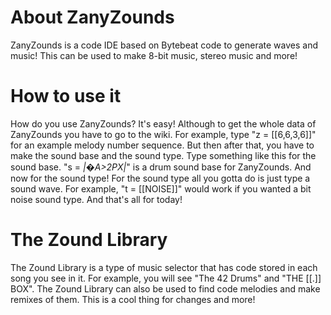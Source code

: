 # About ZanyZounds

ZanyZounds is a code IDE based on Bytebeat code to generate waves and music! This can be used to make 8-bit music, stereo music and more!

# How to use it

How do you use ZanyZounds? It's easy! Although to get the whole data of ZanyZounds you have to go to the wiki. For example, type "z = [[6,6,3,6]]" for an example melody number sequence. But then after that, you have to make the sound base and the sound type. Type something like this for the sound base. "s = *|�A>2PX|*" is a drum sound base for ZanyZounds. And now for the sound type! For the sound type all you gotta do is just type a sound wave. For example, "t = [[NOISE]]" would work if you wanted a bit noise sound type. And that's all for today!

# The Zound Library

The Zound Library is a type of music selector that has code stored in each song you see in it. For example, you will see "The 42 Drums" and "THE [[.]] BOX". The Zound Library can also be used to find code melodies and make remixes of them. This is a cool thing for changes and more!
